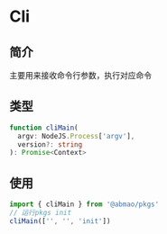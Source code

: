 # Cli
## 简介
主要用来接收命令行参数，执行对应命令
## 类型
```ts
function cliMain(
  argv: NodeJS.Process['argv'],
  version?: string
): Promise<Context>
```
## 使用
```ts
import { cliMain } from '@abmao/pkgs'
// 运行pkgs init
cliMain(['', '', 'init'])
```
